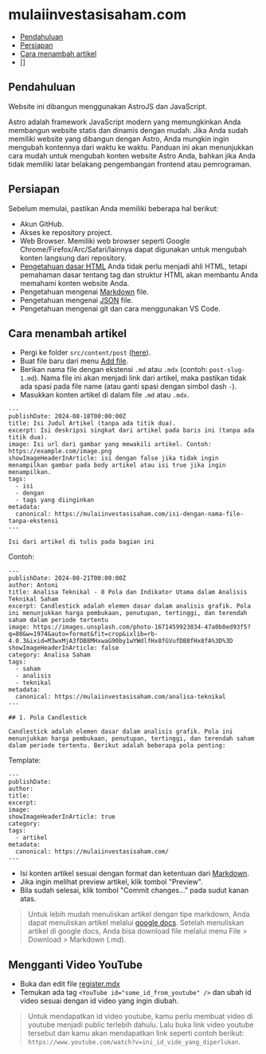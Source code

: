 # mulaiinvestasisaham.com


- [Pendahuluan](#Pendahuluan)
- [Persiapan](#Persiapan)
- [Cara menambah artikel](#Cara-menambah-artikel)
- []


## Pendahuluan

Website ini dibangun menggunakan AstroJS dan JavaScript.

Astro adalah framework JavaScript modern yang memungkinkan Anda membangun website statis dan dinamis dengan mudah. Jika Anda sudah memiliki website yang dibangun dengan Astro, Anda mungkin ingin mengubah kontennya dari waktu ke waktu. Panduan ini akan menunjukkan cara mudah untuk mengubah konten website Astro Anda, bahkan jika Anda tidak memiliki latar belakang pengembangan frontend atau pemrograman.


## Persiapan

Sebelum memulai, pastikan Anda memiliki beberapa hal berikut:

- Akun GitHub.
- Akses ke repository project.
- Web Browser.
  Memiliki web browser seperti Google Chrome/Firefox/Arc/Safari/lainnya dapat digunakan untuk mengubah konten langsung dari repository.
- [Pengetahuan dasar HTML](https://www.w3schools.com/html/)
  Anda tidak perlu menjadi ahli HTML, tetapi pemahaman dasar tentang tag dan struktur HTML akan membantu Anda memahami konten website Anda.
- Pengetahuan mengenai [Markdown](https://www.w3schools.io/file/markdown-introduction/#google_vignette) file.
- Pengetahuan mengenai [JSON](https://www.w3schools.com/js/js_json_intro.asp) file.
- Pengetahuan mengenai git dan cara menggunakan VS Code.

## Cara menambah artikel

- Pergi ke folder `src/content/post` ([here](https://github.com/auliakbarhdev/personal-website-antoni/tree/main/src/content/post)).
- Buat file baru dari menu [Add file](https://github.com/auliakbarhdev/personal-website-antoni/new/main/src/content/post).
- Berikan nama file dengan ekstensi `.md` atau `.mdx` (contoh: `post-slug-1.md`). Nama file ini akan menjadi link dari artikel, maka pastikan tidak ada spasi pada file name (atau ganti spasi dengan simbol dash `-`).
- Masukkan konten artikel di dalam file `.md` atau `.mdx`.

```mdxjs
---
publishDate: 2024-08-18T00:00:00Z
title: Isi Judul Artikel (tanpa ada titik dua).
excerpt: Isi deskripsi singkat dari artikel pada baris ini (tanpa ada titik dua).
image: Isi url dari gambar yang mewakili artikel. Contoh: https://example.com/image.png
showImageHeaderInArticle: isi dengan false jika tidak ingin menampilkan gambar pada body artikel atau isi true jika ingin menampilkan.
tags:
  - isi
  - dengan
  - tags yang diinginkan
metadata:
  canonical: https://mulaiinvestasisaham.com/isi-dengan-nama-file-tanpa-ekstensi
---

Isi dari artikel di tulis pada bagian ini
```

Contoh:
```mdxjs
---
publishDate: 2024-08-21T00:00:00Z
author: Antoni
title: Analisa Teknikal - 8 Pola dan Indikator Utama dalam Analisis Teknikal Saham 
excerpt: Candlestick adalah elemen dasar dalam analisis grafik. Pola ini menunjukkan harga pembukaan, penutupan, tertinggi, dan terendah saham dalam periode tertentu
image: https://images.unsplash.com/photo-1671459923834-47a0b8ed93f5?q=80&w=1974&auto=format&fit=crop&ixlib=rb-4.0.3&ixid=M3wxMjA3fDB8MHxwaG90by1wYWdlfHx8fGVufDB8fHx8fA%3D%3D
showImageHeaderInArticle: false
category: Analisa Saham
tags:
  - saham
  - analisis
  - teknikal
metadata:
  canonical: https://mulaiinvestasisaham.com/analisa-teknikal
---

## 1. Pola Candlestick

Candlestick adalah elemen dasar dalam analisis grafik. Pola ini menunjukkan harga pembukaan, penutupan, tertinggi, dan terendah saham dalam periode tertentu. Berikut adalah beberapa pola penting:

```

Template:
```mdxjs
---
publishDate: 
author: 
title:  
excerpt: 
image: 
showImageHeaderInArticle: true
category: 
tags:
  - artikel
metadata:
  canonical: https://mulaiinvestasisaham.com/
---
```

- Isi konten artikel sesuai dengan format dan ketentuan dari [Markdown](https://www.markdownguide.org/cheat-sheet/).
- Jika ingin melihat preview artikel, klik tombol "Preview". 
- Bila sudah selesai, klik tombol "Commit changes..." pada sudut kanan atas.

> Untuk lebih mudah menuliskan artikel dengan tipe markdown, Anda dapat menuliskan artikel melalui [google docs](https://docs.google.com/document).
> Setelah menuliskan artikel di google docs, Anda bisa download file melalui menu File > Download > Markdown (.md).


## Mengganti Video YouTube

- Buka dan edit file [register.mdx](https://github.com/auliakbarhdev/personal-website-antoni/edit/main/src/pages/register.mdx)
- Temukan ada tag `<YouTube id="some_id_from_youtube" />` dan ubah id video sesuai dengan id video yang ingin diubah.

> Untuk mendapatkan id video youtube, kamu perlu membuat video di youtube menjadi public terlebih dahulu. Lalu buka link video youtube tersebut dan kamu akan mendapatkan link seperti contoh berikut: `https://www.youtube.com/watch?v=ini_id_vide_yang_diperlukan`.
